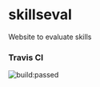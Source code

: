 # skillseval
Website to evaluate skills

### Travis CI
<img src="https://travis-ci.org/codotronix/project-skillseval.svg?branch=master" alt="build:passed">
